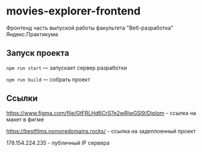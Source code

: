 # movies-explorer-frontend

Фронтенд часть выпуской работы факультета "Веб-разработка" Яндекс.Практикума

## Запуск проекта

`npm run start` — запускает сервер разработки

`npm run build` — собрать проект

## Ссылки

https://www.figma.com/file/GtFRLHd6CrS7e2wRlwGSl9/Diplom - ссылка на макет в фигме

https://bestfilms.nomoredomains.rocks/ - ссылка на задеплоенный проект

178.154.224.235 - публичный IP сервера